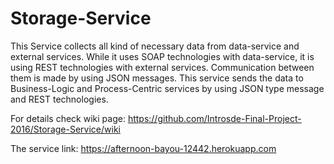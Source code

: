 # Storage-Service

This Service collects all kind of necessary data from data-service and external services. While it uses SOAP technologies with data-service, it is using REST technologies with external services. Communication between them is made by using JSON messages. This service sends the data to Business-Logic and Process-Centric services by using JSON type message and REST technologies.

For details check wiki page: https://github.com/Introsde-Final-Project-2016/Storage-Service/wiki

The service link: https://afternoon-bayou-12442.herokuapp.com
